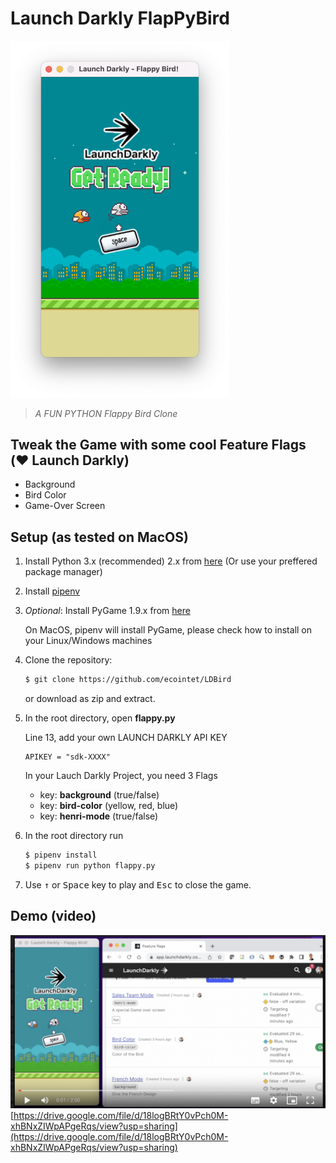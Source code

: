 Launch Darkly FlapPyBird
===============

<img src="https://raw.githubusercontent.com/ecointet/LDBird/master/ext/preview-ldgame.png" width="350">

> *A FUN PYTHON Flappy Bird Clone*

## Tweak the Game with some **cool Feature Flags** (❤️ Launch Darkly)

- Background
- Bird Color
- Game-Over Screen

Setup (as tested on MacOS)
---------------------------

1. Install Python 3.x (recommended) 2.x from [here](https://www.python.org/download/releases/) (Or use your preffered package manager)

1. Install [pipenv]

1. _Optional_: Install PyGame 1.9.x from [here](http://www.pygame.org/download.shtml)

   On MacOS, pipenv will install PyGame, please check how to install on your Linux/Windows machines

1. Clone the repository:

   ```bash
   $ git clone https://github.com/ecointet/LDBird
   ```

   or download as zip and extract.
   
1. In the root directory, open **flappy.py**

	Line 13, add your own LAUNCH DARKLY API KEY
   ```
   APIKEY = "sdk-XXXX"
   ```
   
   In your Lauch Darkly Project, you need 3 Flags
   - key: **background** (true/false)
   - key: **bird-color** (yellow, red, blue)
   - key: **henri-mode** (true/false)
   

1. In the root directory run

   ```bash
   $ pipenv install
   $ pipenv run python flappy.py
   ```

1. Use <kbd>&uarr;</kbd> or <kbd>Space</kbd> key to play and <kbd>Esc</kbd> to close the game.


Demo (video)
----------

![](https://raw.githubusercontent.com/ecointet/LDBird/master/ext/video.png)[https://drive.google.com/file/d/18logBRtY0vPch0M-xhBNxZIWpAPgeRqs/view?usp=sharing](https://drive.google.com/file/d/18logBRtY0vPch0M-xhBNxZIWpAPgeRqs/view?usp=sharing)



[pygame]: http://www.pygame.org
[pipenv]: https://pipenv.readthedocs.io/en/latest/
